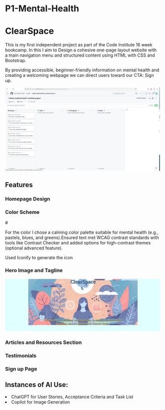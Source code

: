 # P1-Mental-Health

<h1>ClearSpace</h1>

This is my first independent project as part of the Code Institute 16 week bookcamp. In this I aim to Design a cohesive one-page layout website with a main navigation menu and structured content using HTML with CSS and Bootstrap.

By providing accessible, beginner-friendly information on mental health and creating a welcoming webpage we can direct users toward our CTA: Sign up.

![alt text](image.png)

<h2> Features </h2>

<h3> Homepage Design <h3>
 
<h3> Color Scheme </h3>#

 For the color I chose a calming color palette suitable for mental health (e.g., pastels, blues, and greens).Ensured text met WCAG contrast standards with tools like Contrast Checker and added options for high-contrast themes (optional advanced feature).

Used Iconify to generate the icon


<h3> Hero Image and Tagline </h3>

<img src="assets/images/Screenshot from 2024-11-11 10-01-26.png">

<h3> Articles and Resources Section<h3>

<h3> Testimonials <h3>

<h3> Sign up Page <h3>

<h2>Instances of AI Use:</h2>
<li>ChatGPT for User Stories, Acceptance Criteria and Task List</li>

<li>Copilot for Image Generation</li>